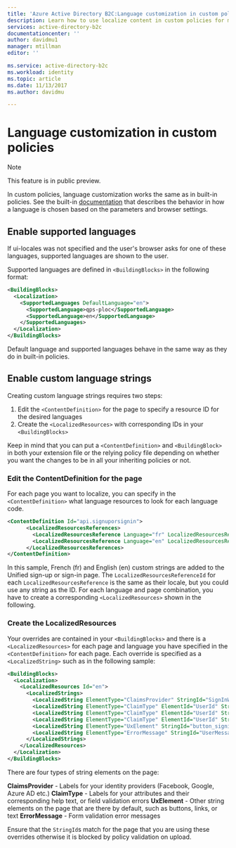 ```yaml
---
title: 'Azure Active Directory B2C:Language customization in custom policies | Microsoft Docs'
description: Learn how to use localize content in custom policies for multiple languages
services: active-directory-b2c
documentationcenter: ''
author: davidmu1
manager: mtillman
editor: ''

ms.service: active-directory-b2c
ms.workload: identity
ms.topic: article
ms.date: 11/13/2017
ms.author: davidmu

---
```


# Language customization in custom policies

> [!NOTE]
> This feature is in public preview.
> 

In custom policies, language customization works the same as in built-in policies.  See the built-in [documentation](https://docs.microsoft.com/azure/active-directory-b2c/active-directory-b2c-reference-language-customization) that describes the behavior in how a language is chosen based on the parameters and browser settings.

## Enable supported languages
If ui-locales was not specified and the user's browser asks for one of these languages, supported languages are shown to the user.  

Supported languages are defined in `<BuildingBlocks>` in the following format:

```XML
<BuildingBlocks>
  <Localization>
    <SupportedLanguages DefaultLanguage="en">
      <SupportedLanguage>qps-ploc</SupportedLanguage>
      <SupportedLanguage>en</SupportedLanguage>
    </SupportedLanguages>
  </Localization>
</BuildingBlocks>
```

Default language and supported languages behave in the same way as they do in built-in policies.

## Enable custom language strings

Creating custom language strings requires two steps:
1. Edit the `<ContentDefinition>` for the page to specify a resource ID for the desired languages
2. Create the `<LocalizedResources>` with corresponding IDs in your `<BuildingBlocks>`

Keep in mind that you can put a `<ContentDefinition>` and `<BuildingBlock>` in both your extension file or the relying policy file depending on whether you want the changes to be in all your inheriting policies or not.

### Edit the ContentDefinition for the page

For each page you want to localize, you can specify in the `<ContentDefinition>` what language resources to look for each language code.

```XML
<ContentDefinition Id="api.signuporsignin">
      <LocalizedResourcesReferences>
        <LocalizedResourcesReference Language="fr" LocalizedResourcesReferenceId="fr" />
        <LocalizedResourcesReference Language="en" LocalizedResourcesReferenceId="en" />
      </LocalizedResourcesReferences>
</ContentDefinition>
```

In this sample, French (fr) and English (en) custom strings are added to the Unified sign-up or sign-in page.  The `LocalizedResourcesReferenceId` for each `LocalizedResourcesReference` is the same as their locale, but you could use any string as the ID.  For each language and page combination, you have to create a corresponding `<LocalizedResources>` shown in the following.


### Create the LocalizedResources

Your overrides are contained in your `<BuildingBlocks>` and there is a `<LocalizedResources>` for each page and language you have specified in the `<ContentDefinition>` for each page.  Each override is specified as a `<LocalizedString>` such as in the following sample:

```XML
<BuildingBlocks>
  <Localization>
    <LocalizedResources Id="en">
      <LocalizedStrings>
        <LocalizedString ElementType="ClaimsProvider" StringId="SignInWithLogonNameExchange">Local Account Sign-in</LocalizedString>
        <LocalizedString ElementType="ClaimType" ElementId="UserId" StringId="DisplayName">Username</LocalizedString>
        <LocalizedString ElementType="ClaimType" ElementId="UserId" StringId="UserHelpText">Username used for signing in.</LocalizedString>
        <LocalizedString ElementType="ClaimType" ElementId="UserId" StringId="PatternHelpText">The username you provided is not valid.</LocalizedString>
        <LocalizedString ElementType="UxElement" StringId="button_signin">Sign In Now</LocalizedString>
        <LocalizedString ElementType="ErrorMessage" StringId="UserMessageIfInvalidPassword">Your password is incorrect.</LocalizedString>
      </LocalizedStrings>
    </LocalizedResources>
  </Localization>
</BuildingBlocks>
```

There are four types of string elements on the page:

**ClaimsProvider** - Labels for your identity providers (Facebook, Google, Azure AD etc.)
**ClaimType** - Labels for your attributes and their corresponding help text, or field validation errors
**UxElement** - Other string elements on the page that are there by default, such as buttons, links, or text
**ErrorMessage** - Form validation error messages

Ensure that the `StringId`s match for the page that you are using these overrides otherwise it is blocked by policy validation on upload.  